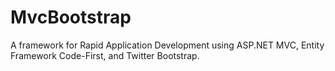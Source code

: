 MvcBootstrap
============

A framework for Rapid Application Development using ASP.NET MVC, Entity Framework Code-First, and Twitter Bootstrap.
